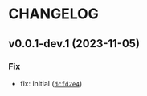 # CHANGELOG



## v0.0.1-dev.1 (2023-11-05)

### Fix

* fix: initial ([`dcfd2e4`](https://github.com/nadobando/furiousapi-sqlmodel/commit/dcfd2e4e0b0e8d95eeef1ac50aa0645f5163b68d))
